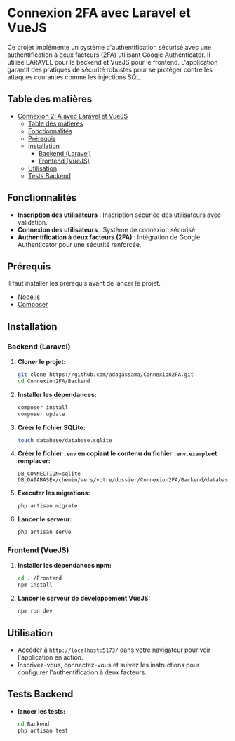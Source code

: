# Connexion 2FA avec Laravel et VueJS

Ce projet implémente un système d'authentification sécurisé avec une authentification à deux facteurs (2FA) utilisant Google Authenticator. Il utilise LARAVEL pour le backend et VueJS pour le frontend. L'application garantit des pratiques de sécurité robustes pour se protéger contre les attaques courantes comme les injections SQL.

## Table des matières
- [Connexion 2FA avec Laravel et VueJS](#connexion-2fa-avec-laravel-et-vuejs)
  - [Table des matières](#table-des-matières)
  - [Fonctionnalités](#fonctionnalités)
  - [Prérequis](#prérequis)
  - [Installation](#installation)
    - [Backend (Laravel)](#backend-laravel)
    - [Frontend (VueJS)](#frontend-vuejs)
  - [Utilisation](#utilisation)
  - [Tests Backend](#tests-backend)

## Fonctionnalités

- **Inscription des utilisateurs** : Inscription sécuriée des utilisateurs avec validation.
- **Connexion des utilisateurs** : Système de connexion sécurisé.
- **Authentification à deux facteurs (2FA)** : Intégration de Google Authenticator pour une sécurité renforcée.

## Prérequis

Il faut installer les prérequis avant de lancer le projet.

- [Node.js](https://nodejs.org/)
- [Composer](https://getcomposer.org/)

## Installation

### Backend (Laravel)
1. **Cloner le projet:**
    ```bash
    git clone https://github.com/adagassama/Connexion2FA.git
    cd Connexion2FA/Backend
    ```
2. **Installer les dépendances:**
    ```bash
    composer install
    composer update
    ```
 3. **Créer le fichier SQLite:**
    ```bash
    touch database/database.sqlite
    ```
4. **Créer le fichier `.env` en copiant le contenu du fichier `.env.example`et remplacer:**
    ```env
    DB_CONNECTION=sqlite
    DB_DATABASE=/chemin/vers/votre/dossier/Connexion2FA/Backend/database/database.sqlite
    ```
5. **Exécuter les migrations:**
    ```bash
    php artisan migrate
    ```
6. **Lancer le serveur:**
    ```bash
    php artisan serve
    ```
### Frontend (VueJS)

1. **Installer les dépendances npm:**
    ```bash
    cd ../Frontend
    npm install
2. **Lancer le serveur de développement VueJS:**
    ```bash
    npm run dev
    ```
## Utilisation
- Accéder à `http://localhost:5173/` dans votre navigateur pour voir l'application en action.
- Inscrivez-vous, connectez-vous et suivez les instructions pour configurer l'authentification à deux facteurs.

## Tests Backend 
- **lancer les tests:**
    ```bash
    cd Backend
    php artisan test
    ```